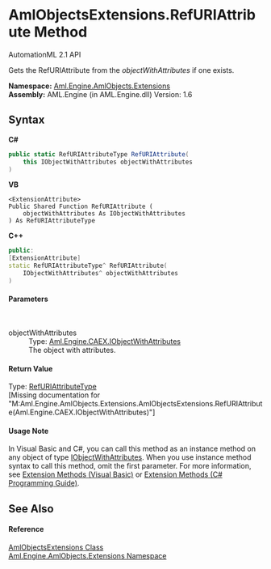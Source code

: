 # AmlObjectsExtensions.RefURIAttribute Method 
AutomationML 2.1 API 

Gets the RefURIAttribute from the *objectWithAttributes* if one exists.

**Namespace:**&nbsp;<a href="N_Aml_Engine_AmlObjects_Extensions">Aml.Engine.AmlObjects.Extensions</a><br />**Assembly:**&nbsp;AML.Engine (in AML.Engine.dll) Version: 1.6

## Syntax

**C#**<br />
``` C#
public static RefURIAttributeType RefURIAttribute(
	this IObjectWithAttributes objectWithAttributes
)
```

**VB**<br />
``` VB
<ExtensionAttribute>
Public Shared Function RefURIAttribute ( 
	objectWithAttributes As IObjectWithAttributes
) As RefURIAttributeType
```

**C++**<br />
``` C++
public:
[ExtensionAttribute]
static RefURIAttributeType^ RefURIAttribute(
	IObjectWithAttributes^ objectWithAttributes
)
```


#### Parameters
&nbsp;<dl><dt>objectWithAttributes</dt><dd>Type: <a href="T_Aml_Engine_CAEX_IObjectWithAttributes">Aml.Engine.CAEX.IObjectWithAttributes</a><br />The object with attributes.</dd></dl>

#### Return Value
Type: <a href="T_Aml_Engine_AmlObjects_RefURIAttributeType">RefURIAttributeType</a><br />\[Missing <returns> documentation for "M:Aml.Engine.AmlObjects.Extensions.AmlObjectsExtensions.RefURIAttribute(Aml.Engine.CAEX.IObjectWithAttributes)"\]

#### Usage Note
In Visual Basic and C#, you can call this method as an instance method on any object of type <a href="T_Aml_Engine_CAEX_IObjectWithAttributes">IObjectWithAttributes</a>. When you use instance method syntax to call this method, omit the first parameter. For more information, see <a href="https://docs.microsoft.com/dotnet/visual-basic/programming-guide/language-features/procedures/extension-methods" target="_blank" rel="noopener noreferrer">Extension Methods (Visual Basic)</a> or <a href="https://docs.microsoft.com/dotnet/csharp/programming-guide/classes-and-structs/extension-methods" target="_blank" rel="noopener noreferrer">Extension Methods (C# Programming Guide)</a>.

## See Also


#### Reference
<a href="T_Aml_Engine_AmlObjects_Extensions_AmlObjectsExtensions">AmlObjectsExtensions Class</a><br /><a href="N_Aml_Engine_AmlObjects_Extensions">Aml.Engine.AmlObjects.Extensions Namespace</a><br />